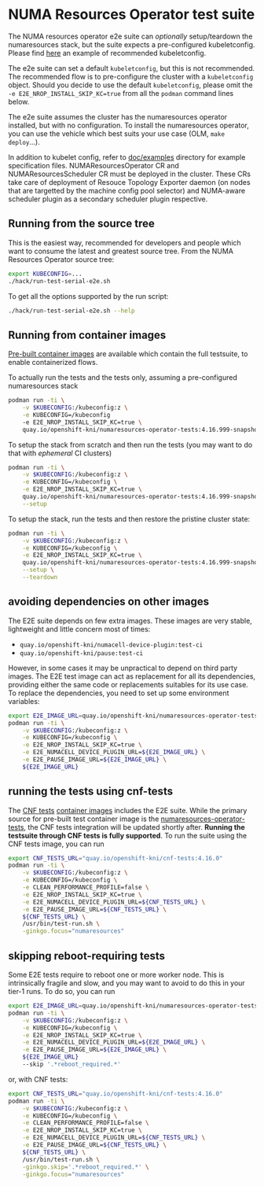 # NUMA Resources Operator test suite

The NUMA resources operator e2e suite can *optionally* setup/teardown the numaresources stack, but the suite expects a pre-configured kubeletconfig.
Please find [here](https://raw.githubusercontent.com/openshift-kni/numaresources-operator/main/doc/examples/kubeletconfig.yaml) an example of recommended kubeletconfig.

The e2e suite can set a default `kubeletconfig`, but this is not recommended. The recommended flow is to pre-configure the cluster with a `kubeletconfig` object.
Should you decide to use the default `kubeletconfig`, please omit the `-e E2E_NROP_INSTALL_SKIP_KC=true` from all the `podman` command lines below.

The e2e suite assumes the cluster has the numaresources operator installed, but with no configuration. To install the numaresources operator, you can use the vehicle which best suits your use case (OLM, `make deploy`...).

In addition to kubelet config, refer to [doc/examples](doc/examples) directory for example specification files.  NUMAResourcesOperator CR and NUMAResourcesScheduler CR must be deployed in the cluster. These CRs take care of deployment of Resouce Topology Exporter daemon (on nodes that are targetted by the machine config pool selector) and NUMA-aware scheduler plugin as a secondary scheduler plugin respective.

## Running from the source tree

This is the easiest way, recommended for developers and people which want to consume the latest and greatest source tree.
From the NUMA Resources Operator source tree:
```bash
export KUBECONFIG=...
./hack/run-test-serial-e2e.sh
```

To get all the options supported by the run script:
```bash
./hack/run-test-serial-e2e.sh --help
```

## Running from container images

[Pre-built container images](https://quay.io/repository/openshift-kni/numaresources-operator-tests) are available which contain the full testsuite, to enable containerized flows.

To actually run the tests and the tests only, assuming a pre-configured numaresources stack
```bash
podman run -ti \
	-v $KUBECONFIG:/kubeconfig:z \
	-e KUBECONFIG=/kubeconfig
	-e E2E_NROP_INSTALL_SKIP_KC=true \
	quay.io/openshift-kni/numaresources-operator-tests:4.16.999-snapshot
```

To setup the stack from scratch and then run the tests (you may want to do that with *ephemeral* CI clusters)
```bash
podman run -ti \
	-v $KUBECONFIG:/kubeconfig:z \
	-e KUBECONFIG=/kubeconfig \
	-e E2E_NROP_INSTALL_SKIP_KC=true \
	quay.io/openshift-kni/numaresources-operator-tests:4.16.999-snapshot \
	--setup
```

To setup the stack, run the tests and then restore the pristine cluster state:
```bash
podman run -ti \
	-v $KUBECONFIG:/kubeconfig:z \
	-e KUBECONFIG=/kubeconfig \
	-e E2E_NROP_INSTALL_SKIP_KC=true \
	quay.io/openshift-kni/numaresources-operator-tests:4.16.999-snapshot \
	--setup \
	--teardown
```


## avoiding dependencies on other images

The E2E suite depends on few extra images. These images are very stable, lightweight and little concern most of times:
- `quay.io/openshift-kni/numacell-device-plugin:test-ci`
- `quay.io/openshift-kni/pause:test-ci`

However, in some cases it may be unpractical to depend on third party images.
The E2E test image can act as replacement for all its dependencies, providing either the same code or replacements suitables for its use case.
To replace the dependencies, you need to set up some environment variables:
```bash
export E2E_IMAGE_URL=quay.io/openshift-kni/numaresources-operator-tests:4.16.999-snapshot
podman run -ti \
	-v $KUBECONFIG:/kubeconfig:z \
	-e KUBECONFIG=/kubeconfig \
	-e E2E_NROP_INSTALL_SKIP_KC=true \
	-e E2E_NUMACELL_DEVICE_PLUGIN_URL=${E2E_IMAGE_URL} \
	-e E2E_PAUSE_IMAGE_URL=${E2E_IMAGE_URL} \
	${E2E_IMAGE_URL}
```

## running the tests using cnf-tests

The [CNF tests](https://github.com/openshift-kni/cnf-features-deploy/blob/master/cnf-tests/README.md) [container images](https://quay.io/repository/openshift-kni/cnf-tests) includes the E2E suite.
While the primary source for pre-built test container image is the [numaresources-operator-tests](https://quay.io/repository/openshift-kni/numaresources-operator-tests), the CNF tests integration
will be updated shortly after. **Running the testsuite through CNF tests is fully supported**.
To run the suite using the CNF tests image, you can run
```bash
export CNF_TESTS_URL="quay.io/openshift-kni/cnf-tests:4.16.0"
podman run -ti \
	-v $KUBECONFIG:/kubeconfig:z \
	-e KUBECONFIG=/kubeconfig \
	-e CLEAN_PERFORMANCE_PROFILE=false \
	-e E2E_NROP_INSTALL_SKIP_KC=true \
	-e E2E_NUMACELL_DEVICE_PLUGIN_URL=${CNF_TESTS_URL} \
	-e E2E_PAUSE_IMAGE_URL=${CNF_TESTS_URL} \
	${CNF_TESTS_URL} \
	/usr/bin/test-run.sh \
	-ginkgo.focus="numaresources"
```

## skipping reboot-requiring tests

Some E2E tests require to reboot one or more worker node. This is intrinsically fragile and slow, and you may want to avoid to do this in your tier-1 runs.
To do so, you can run
```bash
export E2E_IMAGE_URL=quay.io/openshift-kni/numaresources-operator-tests:4.16.999-snapshot
podman run -ti \
	-v $KUBECONFIG:/kubeconfig:z \
	-e KUBECONFIG=/kubeconfig \
	-e E2E_NROP_INSTALL_SKIP_KC=true \
	-e E2E_NUMACELL_DEVICE_PLUGIN_URL=${E2E_IMAGE_URL} \
	-e E2E_PAUSE_IMAGE_URL=${E2E_IMAGE_URL} \
	${E2E_IMAGE_URL}
	--skip '.*reboot_required.*'
```
or, with CNF tests:
```bash
export CNF_TESTS_URL="quay.io/openshift-kni/cnf-tests:4.16.0"
podman run -ti \
	-v $KUBECONFIG:/kubeconfig:z \
	-e KUBECONFIG=/kubeconfig \
	-e CLEAN_PERFORMANCE_PROFILE=false \
	-e E2E_NROP_INSTALL_SKIP_KC=true \
	-e E2E_NUMACELL_DEVICE_PLUGIN_URL=${CNF_TESTS_URL} \
	-e E2E_PAUSE_IMAGE_URL=${CNF_TESTS_URL} \
	${CNF_TESTS_URL} \
	/usr/bin/test-run.sh \
	-ginkgo.skip='.*reboot_required.*' \
	-ginkgo.focus="numaresources"
```
